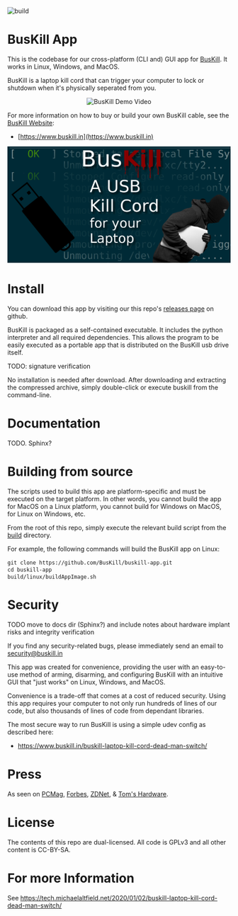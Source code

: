 ![build](https://github.com/BusKill/buskill-app/workflows/build/badge.svg?branch=master)

# BusKill App

This is the codebase for our cross-platform (CLI and) GUI app for [BusKill](https://www.buskill.in). It works in Linux, Windows, and MacOS.

BusKill is a laptop kill cord that can trigger your computer to lock or shutdown when it's physically seperated from you.

<p align="center">
  <img src=".github-assets/busKill_demo.gif?raw=true" alt="BusKill Demo Video"/>
</p>

For more information on how to buy or build your own BusKill cable, see the [BusKill Website](https://www.buskill.in):

 * [https://www.buskill.in](https://www.buskill.in)

![](.github-assets/busKill_featuredImage.jpg)

# Install

You can download this app by visiting our this repo's [releases page](https://github.com/BusKill/buskill-app/releases) on github.

BusKill is packaged as a self-contained executable. It includes the python interpreter and all required dependencies. This allows the program to be easily executed as a portable app that is distributed on the BusKill usb drive itself.

TODO: signature verification

No installation is needed after download. After downloading and extracting the compressed archive, simply double-click or execute buskill from the command-line.

# Documentation

TODO. Sphinx?

# Building from source

The scripts used to build this app are platform-specific and must be executed on the target platform. In other words, you cannot build the app for MacOS on a Linux platform, you cannot build for Windows on MacOS, for Linux on Windows, etc.

From the root of this repo, simply execute the relevant build script from the [build](build) directory.

For example, the following commands will build the BusKill app on Linux:

```
git clone https://github.com/BusKill/buskill-app.git
cd buskill-app
build/linux/buildAppImage.sh 
```

# Security

TODO move to docs dir (Sphinx?) and include notes about hardware implant risks and integrity verification

If you find any security-related bugs, please immediately send an email to security@buskill.in

This app was created for convenience, providing the user with an easy-to-use method of arming, disarming, and configuring BusKill with an intuitive GUI that "just works" on Linux, Windows, and MacOS.

Convenience is a trade-off that comes at a cost of reduced security. Using this app requires your computer to not only run hundreds of lines of our code, but also thousands of lines of code from dependant libraries.

The most secure way to run BusKill is using a simple udev config as described here:

 * https://www.buskill.in/buskill-laptop-kill-cord-dead-man-switch/

# Press

As seen on [PCMag](https://www.pcmag.com/news/372806/programmers-usb-cable-can-kill-laptop-if-machine-is-yanked), [Forbes](https://www.forbes.com/sites/daveywinder/2020/01/03/this-20-usb-cable-is-a-dead-mans-switch-for-your-linux-laptop/), [ZDNet](https://www.zdnet.com/article/new-usb-cable-kills-your-linux-laptop-if-stolen-in-a-public-place/), & [Tom's Hardware](https://www.tomshardware.com/news/the-buskill-usb-cable-secures-your-laptop-against-thieves).

# License

The contents of this repo are dual-licensed. All code is GPLv3 and all other content is CC-BY-SA.

# For more Information

See https://tech.michaelaltfield.net/2020/01/02/buskill-laptop-kill-cord-dead-man-switch/
